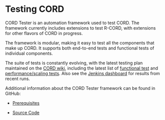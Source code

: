 # Testing CORD

CORD Tester is an automation framework used to test CORD. The
framework currently includes extensions to test R-CORD, with
extensions for other flavors of CORD in progress.

The framework is modular, making it easy to test all the components
that make up CORD. It supports both end-to-end tests and
functional tests of individual components.

The suite of tests is constantly evolving, with the latest testing plan
maintained on the
[CORD wiki](https://wiki.opencord.org/display/CORD/System+Tests),
including the latest list of
[functional test](https://wiki.opencord.org/display/CORD/Functional)
and
[performance/scaling tests](https://wiki.opencord.org/pages/viewpage.action?pageId=3014702).
Also see the [Jenkins dashboard](https://jenkins.opencord.org/) for
results from recent runs.

Additional information about the CORD Tester framework can be found
in GitHub:

* [Prerequisites](https://github.com/opencord/cord-tester/blob/master/src/test/setup/prerequisites.sh)

* [Source Code](https://github.com/opencord/cord-tester)

